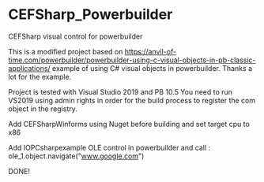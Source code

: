 # CEFSharp_Powerbuilder
CEFSharp visual control for powerbuilder

This is a modified project based on https://anvil-of-time.com/powerbuilder/powerbuilder-using-c-visual-objects-in-pb-classic-applications/ example of using C# visual objects in powerbuilder.
Thanks a lot for the example.

Project is tested with Visual Studio 2019 and PB 10.5 
You need to run VS2019 using admin rights in order for the build process to register the com object in the registry.

Add CEFSharpWinforms using Nuget before building and set target cpu to x86

Add IOPCsharpexample OLE control in powerbuilder and call : ole_1.object.navigate("www.google.com")

DONE!
